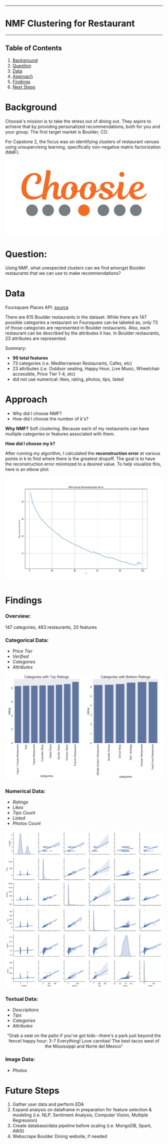********************
# NMF Clustering for Restaurant
********************

## Table of Contents
1. [Background](#Background)
2. [Question](#Question)
3. [Data](#Data)
4. [Approach](#Approach)
5. [Findings](#Findings)
6. [Next Steps](#Next-Steps)

# Background 
Choosie's mission is to take the stress out of dining out. They aspire to achieve that by providing personalized recommendations, both for you and your group. The first target market is Boulder, CO. 

For Capstone 2, the focus was on identifying clusters of restaurant venues using unsupervising learning, specifically non-negative matrix factorization (NMF).

<p align="center">
<img src='img/choosie.png'>
  
# Question: 
Using NMF, what unexpected clusters can we find amongst Boulder restaurants that we can use to make recommendations?

# Data
Foursquare Places API: 
[ source](https://developer.foursquare.com/places-api)
</p>

There are 615 Boulder restaurants in the dataset. While there are 147 possible categories a restaurant on Foursquare can be labeled as, only 73 of those categories are represented in Boulder restaurants. Also, each restaurant can be described by the attributes it has. In Boulder restaurants, 23 attributes are represented. 

Summary:
  * **96 total features** 
  * 73 categories (i.e. Mediterranean Restaurants, Cafes, etc)
  * 23 attributes (i.e. Outdoor seating, Happy Hour, Live Music, Wheelchair accessible, Price Tier 1-4, etc)
  * did not use numerical: likes, rating, photos, tips, listed

# Approach
  * Why did I choose NMF?
  * How did I choose the number of k's?
  
**Why NMF?**
Soft clustering. Because each of my restaurants can have multiple categories or features associated with them. 

**How did I choose my k?**

After running my algorithm, I calculated the **reconstruction error** at various points in k to find where there is the greatest dropoff. The goal is to have the reconstruction error minimized to a desired value. To help visualize this, here is an elbow plot:

<p align="center">
<img src="img/k_rec_error.png">

# Findings

### Overview:
147 categories, 483 restaurants, 20 features

### Categorical Data:
  * *Price Tier*
  * *Verified*
  * *Categories*
  * *Attributes*

<p align="center">
<img src="img/comparer.png">

### Numerical Data:
  * *Ratings*
  * *Likes*
  * *Tips Count*
  * *Listed*
  * *Photos Count*

<p align="center">
<img src="img/scattermatrix.png">

### Textual Data: 
  * *Descriptions*
  * *Tips*
  * *Categories*
  * *Attributes*
  

<p align="center" font='12'>
"Grab a seat on the patio if you've got kids--there's a park just beyond the fence!
happy hour: 3-7
Everything! Love carnitas!
The best tacos west of the Mississippi and Norte del Mexico"
</p>

### Image Data:
  * *Photos*

# Future Steps
1. Gather user data and perform EDA
2. Expand analysis on dataframe in preparation for feature selection & modeling (i.e. NLP, Sentiment Analysis, Computer Vision, Multiple Regression)
3. Create database/data pipeline before scaling (i.e. MongoDB, Spark, AWS)
4. Webscrape Boulder Dining website, if needed
